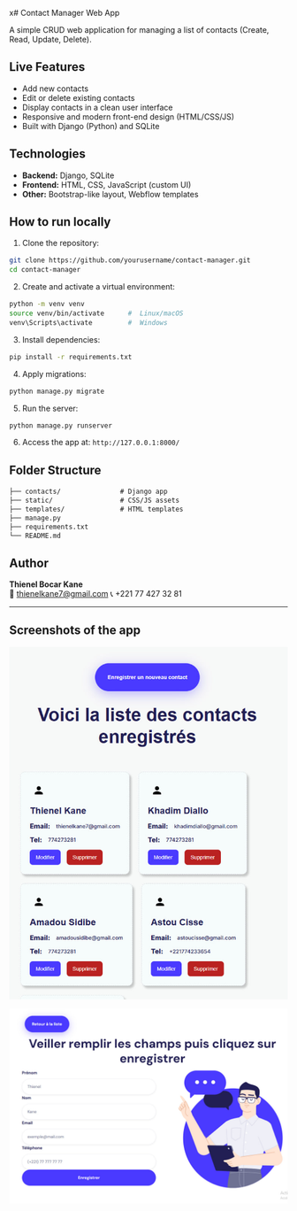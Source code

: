 x# Contact Manager Web App

A simple CRUD web application for managing a list of contacts (Create, Read, Update, Delete).

##  Live Features

-  Add new contacts
-  Edit or delete existing contacts
-  Display contacts in a clean user interface
-  Responsive and modern front-end design (HTML/CSS/JS)
-  Built with Django (Python) and SQLite

## Technologies

- **Backend:** Django, SQLite
- **Frontend:** HTML, CSS, JavaScript (custom UI)
- **Other:** Bootstrap-like layout, Webflow templates

##  How to run locally

1. Clone the repository:

```bash
git clone https://github.com/yourusername/contact-manager.git
cd contact-manager
```

2. Create and activate a virtual environment:

```bash
python -m venv venv
source venv/bin/activate      #  Linux/macOS
venv\Scripts\activate         #  Windows
```

3. Install dependencies:

```bash
pip install -r requirements.txt
```

4. Apply migrations:

```bash
python manage.py migrate
```

5. Run the server:

```bash
python manage.py runserver
```

6. Access the app at: `http://127.0.0.1:8000/`

## Folder Structure

```
├── contacts/               # Django app
├── static/                 # CSS/JS assets
├── templates/              # HTML templates
├── manage.py
├── requirements.txt
└── README.md
```

## Author

**Thienel Bocar Kane**  
📧 thienelkane7@gmail.com
📞 +221 77 427 32 81

---

## Screenshots of the app

![Contact list](images\contact_list.jpg)

![Contact register form](images\contact_register_form.jpg)
